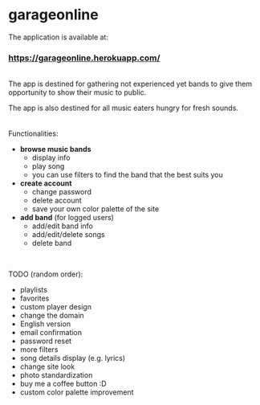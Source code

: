 # garageonline

The application is available at:
### https://garageonline.herokuapp.com/
<br>
The app is destined for gathering not experienced yet bands to give them opportunity to show their music to public.

The app is also destined for all music eaters hungry for fresh sounds.
<br><br><br>
Functionalities:
* **browse music bands**
  * display info
  * play song
  * you can use filters to find the band that the best suits you
* **create account**
  * change password
  * delete account
  * save your own color palette of the site
* **add band** (for logged users) 
  * add/edit band info
  * add/edit/delete songs
  * delete band
<br>

TODO (random order):
* playlists
* favorites
* custom player design
* change the domain
* English version
* email confirmation
* password reset
* more filters
* song details display (e.g. lyrics)
* change site look
* photo standardization 
* buy me a coffee button :D
* custom color palette improvement

